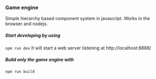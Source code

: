 ### Game engine

Simple hierarchy based component system in javascript.
Works in the browser and nodejs.

##### Start developing by using
`npm run dev` It will start a web server listening at http://localhost:8888/

##### Build only the game engine with
`npm run build`